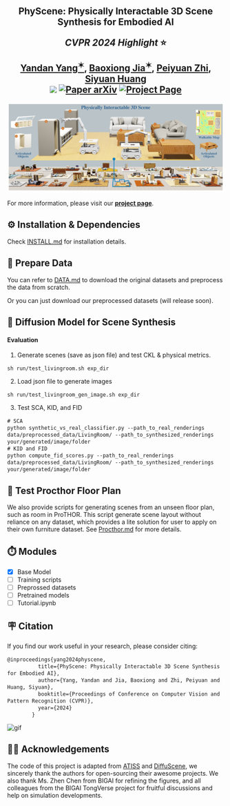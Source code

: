 <h2 align="center">
  <b>PhyScene: Physically Interactable 3D Scene Synthesis for Embodied AI</b>

  <b><i>CVPR 2024 Highlight </i> ⭐</b>

  <div align="center" margin-bottom="6em">
  <a target="_blank" href="https://scholar.google.com/citations?user=H6OwSzsAAAAJ">Yandan Yang<sup>✶</sup></a>,
  <a target="_blank" href="https://buzz-beater.github.io/">Baoxiong Jia<sup>✶</sup></a>,
  <a target="_blank" href="">Peiyuan Zhi</a>,
  <a target="_blank" href="https://siyuanhuang.com/">Siyuan Huang</a>

</div>


<div align="center">
    <!-- <a href="https://cvpr.thecvf.com/virtual/2023/poster/22552" target="_blank"> -->
    <a>
      <img src="https://img.shields.io/badge/CVPR 2024-Highlight-red"></a> 
    <a href="https://arxiv.org/abs/2404.09465" target="_blank"> 
      <img src="https://img.shields.io/badge/Paper-arXiv-green" alt="Paper arXiv"></a>
    <a href="https://physcene.github.io" target="_blank">
      <img src="https://img.shields.io/badge/Page-PhyScene-blue" alt="Project Page"/></a>
</div>
</h2>

<div style="text-align: center">
<img src="demo/teaser.png"  />
</div>


<!-- This is the official repository of [**PhyScene: Physically Interactable 3D Scene Synthesis for Embodied AI**](https://arxiv.org/abs/2211.05272). -->


For more information, please visit our [**project page**](https://physcene.github.io).



## ⚙️ Installation & Dependencies
Check [INSTALL.md](INSTALL.md) for installation details.
                                                                                                          
## 🛒 Prepare Data                                                 
You can refer to [DATA.md](DATA.md) to download the original datasets and preprocess the data from scratch.

Or you can just download our preprocessed datasets (will release soon).

## 🚀 Diffusion Model for Scene Synthesis
<!-- ####  Training 
```
sh run/train_livingroom.sh exp_dir
# for example:
# sh run/train_livingroom.sh outputs/livingroom
``` -->

#### Evaluation
1) Generate scenes (save as json file) and test CKL & physical metrics.
```
sh run/test_livingroom.sh exp_dir
```

2) Load json file to generate images
```
sh run/test_livingroom_gen_image.sh exp_dir
```
3) Test SCA, KID, and FID
```
# SCA
python synthetic_vs_real_classifier.py --path_to_real_renderings data/preprocessed_data/LivingRoom/ --path_to_synthesized_renderings your/generated/image/folder
# KID and FID
python compute_fid_scores.py --path_to_real_renderings data/preprocessed_data/LivingRoom/ --path_to_synthesized_renderings your/generated/image/folder
```

## 🏡 Test Procthor Floor Plan
We also provide scripts for generating scenes from an unseen floor plan, such as room in ProTHOR.
This script generate scene layout without reliance on any dataset, which provides a lite solution for user to apply on their own furniture dataset.
See [Procthor.md](Procthor.md) for more details.

## ⏱️ Modules 
- [x] Base Model 
- [ ] Training scripts
- [ ] Preprossed datasets
- [ ] Pretrained models
- [ ] Tutorial.ipynb 

## 🪧 Citation
If you find our work useful in your research, please consider citing:

```
@inproceedings{yang2024physcene,
          title={PhyScene: Physically Interactable 3D Scene Synthesis for Embodied AI},
          author={Yang, Yandan and Jia, Baoxiong and Zhi, Peiyuan and Huang, Siyuan},
          booktitle={Proceedings of Conference on Computer Vision and Pattern Recognition (CVPR)},
          year={2024}
        }
```

![gif](https://github.com/YandanYang/PhyScene/blob/main/demo/gif.gif)


## 👋🏻 Acknowledgements
The code of this project is adapted from [ATISS](https://github.com/nv-tlabs/ATISS) and [DiffuScene](https://github.com/tangjiapeng/DiffuScene), we sincerely thank the authors for open-sourcing their awesome projects. We also thank Ms. Zhen Chen from BIGAI for refining the figures, and all colleagues from the BIGAI TongVerse project for fruitful discussions and help on simulation developments.
